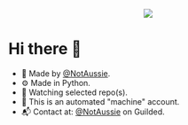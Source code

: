 <p align="center">
  <a href="https://github.com/DenverCoder1/readme-typing-svg"><img src="https://readme-typing-svg.herokuapp.com?lines=Watching over CardBoard.;+;&center=true&width=500&height=50"></a>
</p>

# Hi there 👋

- 📂 Made by [@NotAussie](https://github.com/notaussie).
- ⚙️ Made in Python.
- 👀 Watching selected repo(s).
- 🤖 This is an automated "machine" account.
- 📬 Contact at: [@NotAussie](https://guilded.gg/u/notaussie) on Guilded.
